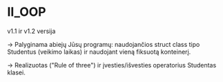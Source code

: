 # II_OOP
v1.1 ir v1.2 versija 


->  Palyginama abiejų Jūsų programų: naudojančios struct class tipo Studentus (veikimo laikas) ir naudojant vieną fiksuotą konteinerį.


-> Realizuotas ("Rule of three") ir įvesties/išvesties operatorius Studentas klasei.
